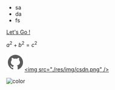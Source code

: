 

- sa
- da
- fs

[Let's Go !](./main/README.md)



$a^2 + b^2 = c^2$



<a href="www.baidu.com"><img src="/res/img/github.png"></a><a href=""><img src="./res/img/csdn.png" /></a>



![color](#ededef)
